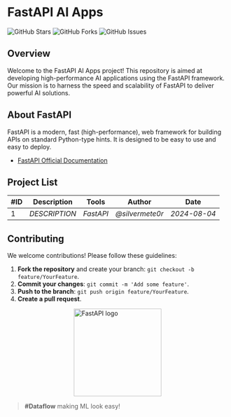 # FastAPI AI Apps

![GitHub Stars](https://img.shields.io/github/stars/Dataflow-kz/fastapi-ai-apps)
![GitHub Forks](https://img.shields.io/github/forks/Dataflow-kz/fastapi-ai-apps)
![GitHub Issues](https://img.shields.io/github/issues/Dataflow-kz/fastapi-ai-apps)

## Overview

Welcome to the FastAPI AI Apps project! This repository is aimed at developing high-performance AI applications using the FastAPI framework. Our mission is to harness the speed and scalability of FastAPI to deliver powerful AI solutions.

## About FastAPI

FastAPI is a modern, fast (high-performance), web framework for building APIs on standard Python-type hints. It is designed to be easy to use and easy to deploy.

- [FastAPI Official Documentation](https://fastapi.tiangolo.com/)

## Project List

| #ID | Description                       | Tools   | Author      | Date       |
|-----|-----------------------------------|---------|-------------|------------|
| 1 |   *DESCRIPTION*   | *FastAPI* | *@silvermete0r*   | *2024-08-04* |

## Contributing

We welcome contributions! Please follow these guidelines:

1. **Fork the repository** and create your branch: `git checkout -b feature/YourFeature`.
2. **Commit your changes**: `git commit -m 'Add some feature'`.
3. **Push to the branch**: `git push origin feature/YourFeature`.
4. **Create a pull request**.

<img src="https://fastapi.tiangolo.com/img/logo-margin/logo-teal.png" width="200" style="margin: 0 auto; display: block;" alt="FastAPI logo">

> **\#Dataflow** making ML look easy!